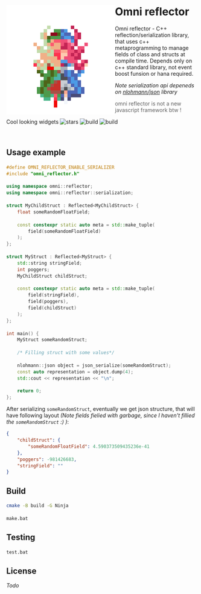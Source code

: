 <div>
  <img align="left" src="https://github.com/Maksasj/omni_reflector/blob/master/docs/omni_reflector_logo_big.gif" width="288px">
  
  # Omni reflector
  Omni reflector - C++ reflection/serialization library, that uses c++ metaprogramming to manage fields of class and structs at compile time. Depends only on c++ standard library, not event boost funsion or hana required. 
  
  *Note serialization api depeneds on [nlohmann/json](https://github.com/nlohmann/json) library*
  
  > omni reflector is not a new javascript framework btw !
  
  Cool looking widgets 
  <img src="https://img.shields.io/github/stars/Maksasj/omni_reflector" alt="stars">
  <img src="https://img.shields.io/github/actions/workflow/status/Maksasj/omni_reflector/cmake.yml" alt="build">
  <img src="https://img.shields.io/github/license/Maksasj/omni_reflector" alt="build">
  
  <br>
</div>

## Usage example
```c++
#define OMNI_REFLECTOR_ENABLE_SERIALIZER
#include "omni_reflector.h"

using namespace omni::reflector;
using namespace omni::reflector::serialization;

struct MyChildStruct : Reflected<MyChildStruct> {
	float someRandomFloatField;

	const constexpr static auto meta = std::make_tuple(
		field(someRandomFloatField)
	);
};

struct MyStruct : Reflected<MyStruct> {
	std::string stringField;
	int poggers;
	MyChildStruct childStruct;

	const constexpr static auto meta = std::make_tuple(
		field(stringField),
		field(poggers),
		field(childStruct)
	);
};

int main() {
	MyStruct someRandomStruct;

    /* Filling struct with some values*/

	nlohmann::json object = json_serialize(someRandomStruct);
	const auto representation = object.dump(4);
	std::cout << representation << "\n";

	return 0;
};
```
After serializing ``someRandomStruct``, eventually we get json structure, that will have following layout *(Note fields fielied with garbage, since I haven't fillied the ``someRandomStruct`` :) )*:
```json
{
    "childStruct": {
        "someRandomFloatField": 4.590373509435236e-41
    },
    "poggers": -981426683,
    "stringField": ""
}
```

## Build
```bash
cmake -B build -G Ninja

make.bat
```

## Testing
```bash
test.bat
```

## License
*Todo*
